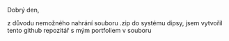Dobrý den,

z důvodu nemožného nahrání souboru .zip do systému dipsy, jsem vytvořil tento github repozitář s mým portfoliem v souboru
